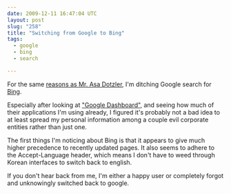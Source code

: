 ```yaml
---
date: 2009-12-11 16:47:04 UTC
layout: post
slug: "258"
title: "Switching from Google to Bing"
tags:
  - google
  - bing
  - search

---
```

<p>For the same <a href="http://weblogs.mozillazine.org/asa/archives/2009/12/if_you_have_nothing.html">reasons as Mr. Asa Dotzler</a>, I'm ditching Google search for <a href="http://www.bing.com/">Bing</a>.</p>

<p>Especially after looking at <a href="https://www.google.com/dashboard/?pli=1">"Google Dashboard"</a>, and seeing how much of their applications I'm using already, I figured it's probably not a bad idea to at least spread my personal information among a couple evil corporate entities rather than just one.</p>

<p>The first things I'm noticing about Bing is that it appears to give much higher precedence to recently updated pages. It also seems to adhere to the Accept-Language header, which means I don't have to weed through Korean interfaces to switch back to english.</p>

<p>If you don't hear back from me, I'm either a happy user or completely forgot and unknowingly switched back to google.</p>

